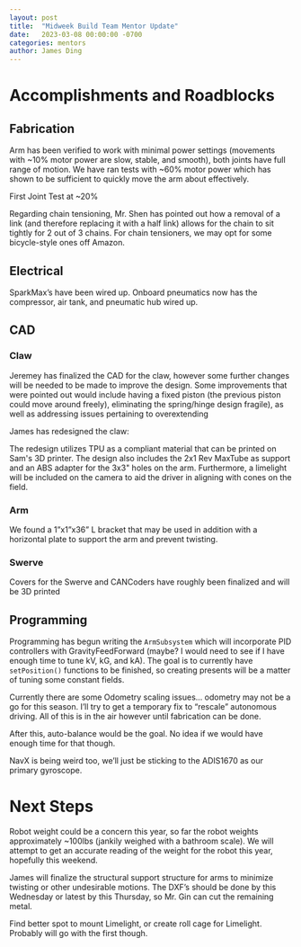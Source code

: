 ```yaml
---
layout: post
title:  "Midweek Build Team Mentor Update"
date:   2023-03-08 00:00:00 -0700
categories: mentors
author: James Ding
---
```

# Accomplishments and Roadblocks

## Fabrication

Arm has been verified to work with minimal power settings (movements with ~10% motor power are slow, stable, and smooth), both joints have full range of motion. We have ran tests with ~60% motor power which has shown to be sufficient to quickly move the arm about effectively.

First Joint Test at ~20%

Regarding chain tensioning, Mr. Shen has pointed out how a removal of a link (and therefore replacing it with a half link) allows for the chain to sit tightly for 2 out of 3 chains. For chain tensioners, we may opt for some bicycle-style ones off Amazon.

## Electrical

SparkMax’s have been wired up. Onboard pneumatics now has the compressor, air tank, and pneumatic hub wired up.

## CAD

### Claw

Jeremey has finalized the CAD for the claw, however some further changes will be needed to be made to improve the design. Some improvements that were pointed out would include having a fixed piston (the previous piston could move around freely), eliminating the spring/hinge design fragile), as well as addressing issues pertaining to overextending

James has redesigned the claw:

The redesign utilizes TPU as a compliant material that can be printed on Sam's 3D printer. The design also includes the 2x1 Rev MaxTube as support and an ABS adapter for the 3x3" holes on the arm. Furthermore, a limelight will be included on the camera to aid the driver in aligning with cones on the field.

### Arm

We found a 1”x1”x36” L bracket that may be used in addition with a horizontal plate to support the arm and prevent twisting.

### Swerve

Covers for the Swerve and CANCoders have roughly been finalized and will be 3D printed

## Programming

Programming has begun writing the `ArmSubsystem` which will incorporate PID controllers with GravityFeedForward (maybe? I would need to see if I have enough time to tune kV, kG, and kA). The goal is to currently have `setPosition()` functions to be finished, so creating presents will be a matter of tuning some constant fields.

Currently there are some Odometry scaling issues… odometry may not be a go for this season. I’ll try to get a temporary fix to “rescale” autonomous driving. All of this is in the air however until fabrication can be done.

After this, auto-balance would be the goal. No idea if we would have enough time for that though.

NavX is being weird too, we’ll just be sticking to the ADIS1670 as our primary gyroscope.

# Next Steps

Robot weight could be a concern this year, so far the robot weights approximately ~100lbs (jankily weighed with a bathroom scale). We will attempt to get an accurate reading of the weight for the robot this year, hopefully this weekend.

James will finalize the structural support structure for arms to minimize twisting or other undesirable motions. The DXF’s should be done by this Wednesday or latest by this Thursday, so Mr. Gin can cut the remaining metal.

Find better spot to mount Limelight, or create roll cage for Limelight. Probably will go with the first though.